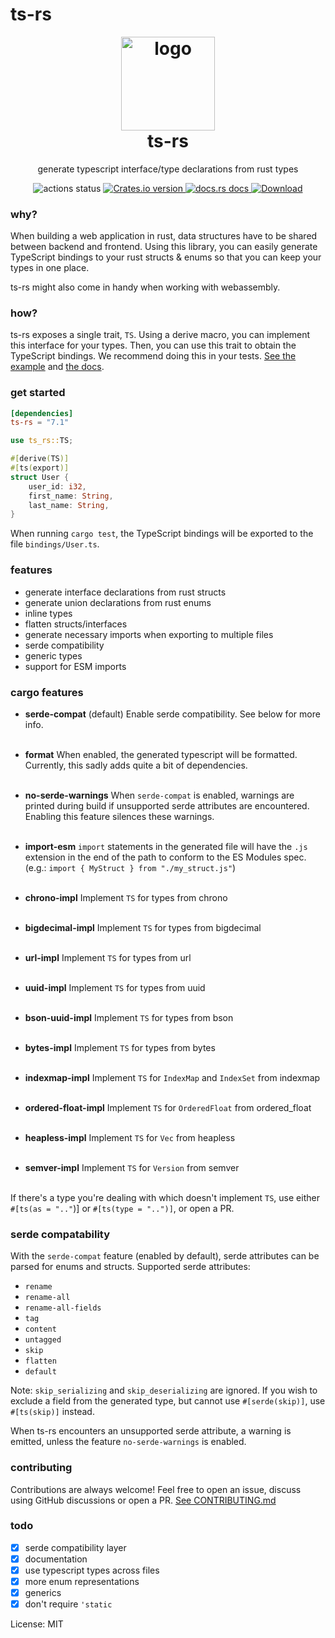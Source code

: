 # ts-rs

<h1 align="center" style="padding-top: 0; margin-top: 0;">
<img width="150px" src="https://raw.githubusercontent.com/Aleph-Alpha/ts-rs/main/logo.png" alt="logo">
<br/>
ts-rs
</h1>
<p align="center">
generate typescript interface/type declarations from rust types
</p>

<div align="center">
<!-- Github Actions -->
<img src="https://img.shields.io/github/actions/workflow/status/Aleph-Alpha/ts-rs/test.yml?branch=main" alt="actions status" />
<a href="https://crates.io/crates/ts-rs">
<img src="https://img.shields.io/crates/v/ts-rs.svg?style=flat-square"
alt="Crates.io version" />
</a>
<a href="https://docs.rs/ts-rs">
<img src="https://img.shields.io/badge/docs-latest-blue.svg?style=flat-square"
alt="docs.rs docs" />
</a>
<a href="https://crates.io/crates/ts-rs">
<img src="https://img.shields.io/crates/d/ts-rs.svg?style=flat-square"
alt="Download" />
</a>
</div>

### why?
When building a web application in rust, data structures have to be shared between backend and frontend.
Using this library, you can easily generate TypeScript bindings to your rust structs & enums so that you can keep your
types in one place.

ts-rs might also come in handy when working with webassembly.

### how?
ts-rs exposes a single trait, `TS`. Using a derive macro, you can implement this interface for your types.
Then, you can use this trait to obtain the TypeScript bindings.
We recommend doing this in your tests.
[See the example](https://github.com/Aleph-Alpha/ts-rs/blob/main/example/src/lib.rs) and [the docs](https://docs.rs/ts-rs/latest/ts_rs/).

### get started
```toml
[dependencies]
ts-rs = "7.1"
```

```rust
use ts_rs::TS;

#[derive(TS)]
#[ts(export)]
struct User {
    user_id: i32,
    first_name: String,
    last_name: String,
}
```
When running `cargo test`, the TypeScript bindings will be exported to the file `bindings/User.ts`.

### features
- generate interface declarations from rust structs
- generate union declarations from rust enums
- inline types
- flatten structs/interfaces
- generate necessary imports when exporting to multiple files
- serde compatibility
- generic types
- support for ESM imports

### cargo features
- **serde-compat** (default)
  Enable serde compatibility. See below for more info.
  <br/><br/>

- **format**
  When enabled, the generated typescript will be formatted.
  Currently, this sadly adds quite a bit of dependencies.
  <br/><br/>

- **no-serde-warnings**
  When `serde-compat` is enabled, warnings are printed during build if unsupported serde
  attributes are encountered. Enabling this feature silences these warnings.
  <br/><br/>

- **import-esm**
  `import` statements in the generated file will have the `.js` extension in the end of
  the path to conform to the ES Modules spec. (e.g.: `import { MyStruct } from "./my_struct.js"`)
  <br/><br/>

- **chrono-impl**
  Implement `TS` for types from chrono
  <br/><br/>

- **bigdecimal-impl**
  Implement `TS` for types from bigdecimal
  <br/><br/>

- **url-impl**
  Implement `TS` for types from url
  <br/><br/>

- **uuid-impl**
  Implement `TS` for types from uuid
  <br/><br/>

- **bson-uuid-impl**
  Implement `TS` for types from bson
  <br/><br/>

- **bytes-impl**
  Implement `TS` for types from bytes
  <br/><br/>

- **indexmap-impl**
  Implement `TS` for `IndexMap` and `IndexSet` from indexmap
  <br/><br/>

- **ordered-float-impl**
  Implement `TS` for `OrderedFloat` from ordered_float
  <br/><br/>

- **heapless-impl**
  Implement `TS` for `Vec` from heapless
  <br/><br/>

- **semver-impl**
  Implement `TS` for `Version` from semver
  <br/><br/>


If there's a type you're dealing with which doesn't implement `TS`, use either
`#[ts(as = ".."`)] or `#[ts(type = "..")]`, or open a PR.

### serde compatability
With the `serde-compat` feature (enabled by default), serde attributes can be parsed for enums and structs.
Supported serde attributes:
- `rename`
- `rename-all`
- `rename-all-fields`
- `tag`
- `content`
- `untagged`
- `skip`
- `flatten`
- `default`

Note: `skip_serializing` and `skip_deserializing` are ignored. If you wish to exclude a field
from the generated type, but cannot use `#[serde(skip)]`, use `#[ts(skip)]` instead.

When ts-rs encounters an unsupported serde attribute, a warning is emitted, unless the feature `no-serde-warnings` is enabled.

### contributing
Contributions are always welcome!
Feel free to open an issue, discuss using GitHub discussions or open a PR.
[See CONTRIBUTING.md](https://github.com/Aleph-Alpha/ts-rs/blob/main/CONTRIBUTING.md)

### todo
- [x] serde compatibility layer
- [x] documentation
- [x] use typescript types across files
- [x] more enum representations
- [x] generics
- [x] don't require `'static`

License: MIT
